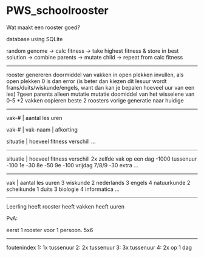 # PWS_schoolrooster

Wat maakt een rooster goed?


database using SQLite


random genome ->
calc fitness ->
take highest fitness & store in best solution ->
combine parents ->
mutate child ->
repeat from calc fitness


---------------------------------------------------------------

rooster genereren doormiddel van vakken in open plekken invullen, als open plekken 0 is dan error (is beter dan kiezen dit lesuur wordt frans/duits/wiskunde/engels, want dan kan je bepalen hoeveel uur van een les)
?geen parents alleen mutatie
mutatie doomiddel van het wisselene van 0-5 *2 vakken
copieren beste 2 roosters vorige generatie naar huidige

---------------------------------------------------------------

vak-# | aantal les uren

vak-# | vak-naam | afkorting

situatie | hoeveel fitness verschill
...

---------------------------------------------------------------

situatie | hoeveel fitness verschill
2x zelfde vak op een dag -1000
tussenuur -100
1e -30
8e -50
9e -100
vrijdag 7/8/9 -30 extra
...

---------------------------------------------------------------

vak | aantal les uuren
3   wiskunde
2   nederlands
3   engels
4   natuurkunde
2   scheikunde
1   duits
3   biologie
4   informatica
...

---------------------------------------------------------------





Leerling heeft rooster heeft vakken heeft uuren


PvA:

eerst 1 rooster voor 1 persoon.
5x6

----------------------------------
foutenindex
1: 1x tussenuur
2: 2x tussenuur
3: 3x tussenuur
4: 2x op 1 dag
